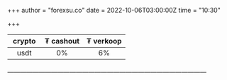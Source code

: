+++
author = "forexsu.co"
date = 2022-10-06T03:00:00Z
time = "10:30"

+++

&nbsp;crypto&nbsp;|₮ cashout|₮ verkoop
:-----:|:-----:|:-----:
usdt  |0%|6%
###### ————————————————————————————————
